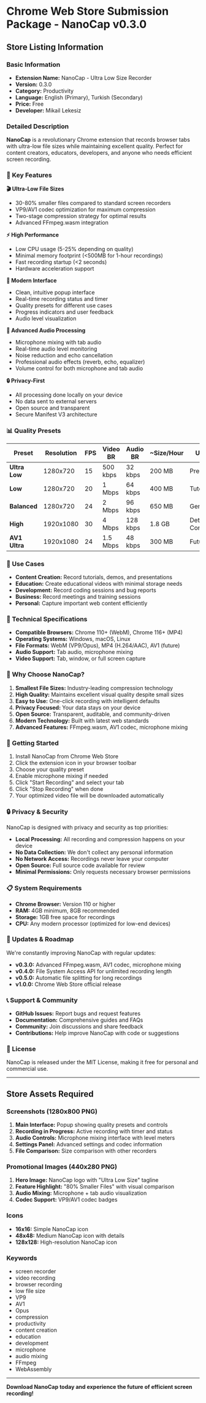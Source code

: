 # Chrome Web Store Submission Package - NanoCap v0.3.0

## Store Listing Information

### Basic Information
- **Extension Name:** NanoCap - Ultra Low Size Recorder
- **Version:** 0.3.0
- **Category:** Productivity
- **Language:** English (Primary), Turkish (Secondary)
- **Price:** Free
- **Developer:** Mikail Lekesiz

### Detailed Description

**NanoCap** is a revolutionary Chrome extension that records browser tabs with ultra-low file sizes while maintaining excellent quality. Perfect for content creators, educators, developers, and anyone who needs efficient screen recording.

### 🎯 Key Features

**🎬 Ultra-Low File Sizes**
- 30-80% smaller files compared to standard screen recorders
- VP9/AV1 codec optimization for maximum compression
- Two-stage compression strategy for optimal results
- Advanced FFmpeg.wasm integration

**⚡ High Performance**
- Low CPU usage (5-25% depending on quality)
- Minimal memory footprint (<500MB for 1-hour recordings)
- Fast recording startup (<2 seconds)
- Hardware acceleration support

**🎨 Modern Interface**
- Clean, intuitive popup interface
- Real-time recording status and timer
- Quality presets for different use cases
- Progress indicators and user feedback
- Audio level visualization

**🎤 Advanced Audio Processing**
- Microphone mixing with tab audio
- Real-time audio level monitoring
- Noise reduction and echo cancellation
- Professional audio effects (reverb, echo, equalizer)
- Volume control for both microphone and tab audio

**🔒 Privacy-First**
- All processing done locally on your device
- No data sent to external servers
- Open source and transparent
- Secure Manifest V3 architecture

### 📊 Quality Presets

| Preset | Resolution | FPS | Video BR | Audio BR | ~Size/Hour | Use Case |
|--------|------------|-----|----------|----------|------------|----------|
| **Ultra Low** | 1280x720 | 15 | 500 kbps | 32 kbps | 200 MB | Presentations |
| **Low** | 1280x720 | 20 | 1 Mbps | 64 kbps | 400 MB | Tutorials |
| **Balanced** | 1280x720 | 24 | 2 Mbps | 96 kbps | 650 MB | General Use |
| **High** | 1920x1080 | 30 | 4 Mbps | 128 kbps | 1.8 GB | Detailed Content |
| **AV1 Ultra** | 1920x1080 | 24 | 1.5 Mbps | 48 kbps | 300 MB | Future-proof |

### 🎯 Use Cases

- **Content Creation:** Record tutorials, demos, and presentations
- **Education:** Create educational videos with minimal storage needs
- **Development:** Record coding sessions and bug reports
- **Business:** Record meetings and training sessions
- **Personal:** Capture important web content efficiently

### 🔧 Technical Specifications

- **Compatible Browsers:** Chrome 110+ (WebM), Chrome 116+ (MP4)
- **Operating Systems:** Windows, macOS, Linux
- **File Formats:** WebM (VP9/Opus), MP4 (H.264/AAC), AV1 (future)
- **Audio Support:** Tab audio, microphone mixing
- **Video Support:** Tab, window, or full screen capture

### 🚀 Why Choose NanoCap?

1. **Smallest File Sizes:** Industry-leading compression technology
2. **High Quality:** Maintains excellent visual quality despite small sizes
3. **Easy to Use:** One-click recording with intelligent defaults
4. **Privacy Focused:** Your data stays on your device
5. **Open Source:** Transparent, auditable, and community-driven
6. **Modern Technology:** Built with latest web standards
7. **Advanced Features:** FFmpeg.wasm, AV1 codec, microphone mixing

### 📱 Getting Started

1. Install NanoCap from Chrome Web Store
2. Click the extension icon in your browser toolbar
3. Choose your quality preset
4. Enable microphone mixing if needed
5. Click "Start Recording" and select your tab
6. Click "Stop Recording" when done
7. Your optimized video file will be downloaded automatically

### 🔒 Privacy & Security

NanoCap is designed with privacy and security as top priorities:

- **Local Processing:** All recording and compression happens on your device
- **No Data Collection:** We don't collect any personal information
- **No Network Access:** Recordings never leave your computer
- **Open Source:** Full source code available for review
- **Minimal Permissions:** Only requests necessary browser permissions

### 📋 System Requirements

- **Chrome Browser:** Version 110 or higher
- **RAM:** 4GB minimum, 8GB recommended
- **Storage:** 1GB free space for recordings
- **CPU:** Any modern processor (optimized for low-end devices)

### 🔄 Updates & Roadmap

We're constantly improving NanoCap with regular updates:

- **v0.3.0:** Advanced FFmpeg.wasm, AV1 codec, microphone mixing
- **v0.4.0:** File System Access API for unlimited recording length
- **v0.5.0:** Automatic file splitting for long recordings
- **v1.0.0:** Chrome Web Store official release

### 📞 Support & Community

- **GitHub Issues:** Report bugs and request features
- **Documentation:** Comprehensive guides and FAQs
- **Community:** Join discussions and share feedback
- **Contributions:** Help improve NanoCap with code or suggestions

### 📄 License

NanoCap is released under the MIT License, making it free for personal and commercial use.

---

## Store Assets Required

### Screenshots (1280x800 PNG)
1. **Main Interface:** Popup showing quality presets and controls
2. **Recording in Progress:** Active recording with timer and status
3. **Audio Controls:** Microphone mixing interface with level meters
4. **Settings Panel:** Advanced settings and codec information
5. **File Comparison:** Size comparison with other recorders

### Promotional Images (440x280 PNG)
1. **Hero Image:** NanoCap logo with "Ultra Low Size" tagline
2. **Feature Highlight:** "80% Smaller Files" with visual comparison
3. **Audio Mixing:** Microphone + tab audio visualization
4. **Codec Support:** VP9/AV1 codec badges

### Icons
- **16x16:** Simple NanoCap icon
- **48x48:** Medium NanoCap icon with details
- **128x128:** High-resolution NanoCap icon

### Keywords
- screen recorder
- video recording
- browser recording
- low file size
- VP9
- AV1
- Opus
- compression
- productivity
- content creation
- education
- development
- microphone
- audio mixing
- FFmpeg
- WebAssembly

---

**Download NanoCap today and experience the future of efficient screen recording!**
